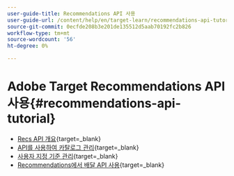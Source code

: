 ```yaml
---
user-guide-title: Recommendations API 사용
user-guide-url: /content/help/en/target-learn/recommendations-api-tutorial/recs-api-overview.html
source-git-commit: 0ecfde208b3e201de135512d5aab70192fc2b826
workflow-type: tm+mt
source-wordcount: '56'
ht-degree: 0%

---
```



# Adobe Target Recommendations API 사용{#recommendations-api-tutorial}

+ [Recs API 개요](https://developer.adobe.com/target/before-administer/recs-api/){target=_blank}
+ [API를 사용하여 카탈로그 관리](https://developer.adobe.com/target/before-administer/recs-api/manage-catalog/){target=_blank}
+ [사용자 지정 기준 관리](https://developer.adobe.com/target/before-administer/recs-api/manage-custom-criteria/){target=_blank}
+ [Recommendations에서 배달 API 사용](https://developer.adobe.com/target/before-administer/recs-api/fetch-recs-server-side-delivery-api/){target=_blank}

<!--+ [Debug API calls](6debug.md)
+ [Download the Calculated Recommendations CSV](7download-calc-recs-csv.md)-->

<!--
+ Managing your Catalog with APIs{#manage-catalog}
  + [Create and update items](manage-catalog/saveEntities.md)
  + [Delete items](manage-catalog/deleteEntities.md)
  + [Delete All Items](manage-catalog/concepts.md)
  + [Get item details](manage-catalog/base-implementation.md)
+ Managing Custom Criteria{#use-cases}
  + [Home Page](use-cases/home-page.md)
  + [Product Pages](use-cases/product-pages.md)
  + [Category Pages](use-cases/category-pages.md)
  + [Add to Cart Modals](use-cases/add-to-cart-modals.md)
  + [Cart Page](use-cases/cart-page.md)
  + [Order Confirmation Page](use-cases/order-confirmation-page.md)-->
